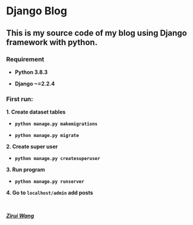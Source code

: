 # Django Blog

## This is my source code of my blog using Django framework with python.

### Requirement

* **Python 3.8.3**

* **Django ~=2.2.4**

### First run:

**1. Create dataset tables**

* **````python manage.py makemigrations````**

* **````python manage.py migrate````**

**2. Create super user**

* **````python manage.py createsuperuser````**

**3. Run program**

* **````python manage.py runserver````**

**4. Go to ````localhost/admin```` add posts**

&nbsp;
&nbsp;

<u>***Zirui Wang***</u>
